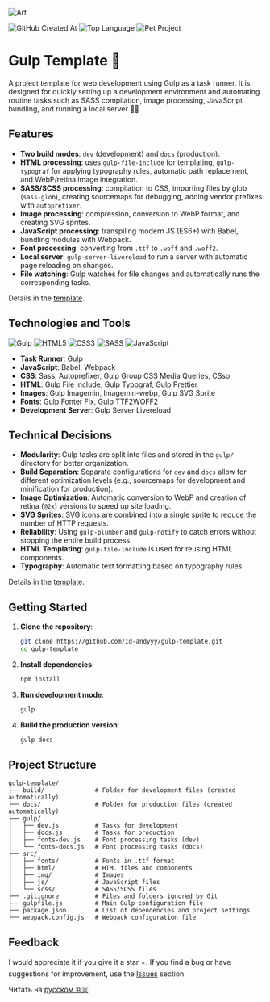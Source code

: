 ![Art](https://i.postimg.cc/8zY58177/art.png)

![GitHub Created At](https://img.shields.io/github/created-at/id-andyyy/gulp-template?style=flat&color=EA4A4C)
![Top Language](https://img.shields.io/github/languages/top/id-andyyy/gulp-template?style=flat&color=white)
![Pet Project](https://img.shields.io/badge/pet-project-8400FF)

# Gulp Template&nbsp;&#129380;

A project template for web development using Gulp as a task runner. It is designed for quickly setting up a development environment and automating routine tasks such as SASS compilation, image processing, JavaScript bundling, and running a local server&nbsp;👨‍💻.

## Features

- **Two build modes**: `dev` (development) and `docs` (production).
- **HTML processing**: uses `gulp-file-include` for templating, `gulp-typograf` for applying typography rules, automatic path replacement, and WebP/retina image integration.
- **SASS/SCSS processing**: compilation to CSS, importing files by glob (`sass-glob`), creating sourcemaps for debugging, adding vendor prefixes with `autoprefixer`.
- **Image processing**: compression, conversion to WebP format, and creating SVG sprites.
- **JavaScript processing**: transpiling modern JS (ES6+) with Babel, bundling modules with Webpack.
- **Font processing**: converting from `.ttf` to `.woff` and `.woff2`.
- **Local server**: `gulp-server-livereload` to run a server with automatic page reloading on changes.
- **File watching**: Gulp watches for file changes and automatically runs the corresponding tasks.

Details in the [template](https://id-andyyy.github.io/gulp-template/).

## Technologies and Tools

![Gulp](https://img.shields.io/badge/GULP-%23CF4647.svg?style=for-the-badge&logo=gulp&logoColor=white)
![HTML5](https://img.shields.io/badge/html5-%23E34F26.svg?style=for-the-badge&logo=html5&logoColor=white)
![CSS3](https://img.shields.io/badge/css3-%231572B6.svg?style=for-the-badge&logo=css3&logoColor=white)
![SASS](https://img.shields.io/badge/SASS-hotpink.svg?style=for-the-badge&logo=SASS&logoColor=white)
![JavaScript](https://img.shields.io/badge/javascript-%23323330.svg?style=for-the-badge&logo=javascript&logoColor=white&color=yellow)

- **Task Runner**: Gulp
- **JavaScript**: Babel, Webpack
- **CSS**: Sass, Autoprefixer, Gulp Group CSS Media Queries, CSso
- **HTML**: Gulp File Include, Gulp Typograf, Gulp Prettier
- **Images**: Gulp Imagemin, Imagemin-webp, Gulp SVG Sprite
- **Fonts**: Gulp Fonter Fix, Gulp TTF2WOFF2
- **Development Server**: Gulp Server Livereload

## Technical Decisions

- **Modularity**: Gulp tasks are split into files and stored in the `gulp/` directory for better organization.
- **Build Separation**: Separate configurations for `dev` and `docs` allow for different optimization levels (e.g., sourcemaps for development and minification for production).
- **Image Optimization**: Automatic conversion to WebP and creation of retina (`@2x`) versions to speed up site loading.
- **SVG Sprites**: SVG icons are combined into a single sprite to reduce the number of HTTP requests.
- **Reliability**: Using `gulp-plumber` and `gulp-notify` to catch errors without stopping the entire build process.
- **HTML Templating**: `gulp-file-include` is used for reusing HTML components.
- **Typography**: Automatic text formatting based on typography rules.

Details in the [template](https://id-andyyy.github.io/gulp-template/).

## Getting Started

1.  **Clone the repository**:
    ```bash
    git clone https://github.com/id-andyyy/gulp-template.git
    cd gulp-template
    ```

2.  **Install dependencies**:
    ```bash
    npm install
    ```

3.  **Run development mode**:
    ```bash
    gulp
    ```

4.  **Build the production version**:
    ```bash
    gulp docs
    ```

## Project Structure

```
gulp-template/
├── build/              # Folder for development files (created automatically)
├── docs/               # Folder for production files (created automatically)
├── gulp/
│   ├── dev.js          # Tasks for development
│   ├── docs.js         # Tasks for production
│   ├── fonts-dev.js    # Font processing tasks (dev)
│   └── fonts-docs.js   # Font processing tasks (docs)
├── src/
│   ├── fonts/          # Fonts in .ttf format
│   ├── html/           # HTML files and components
│   ├── img/            # Images
│   ├── js/             # JavaScript files
│   └── scss/           # SASS/SCSS files
├── .gitignore          # Files and folders ignored by Git
├── gulpfile.js         # Main Gulp configuration file
├── package.json        # List of dependencies and project settings
└── webpack.config.js   # Webpack configuration file
```

## Feedback

I would appreciate it if you give it a star&nbsp;⭐. If you find a bug or have suggestions for improvement,
use the [Issues](https://github.com/id-andyyy/gulp-template/issues) section.

Читать на [русском&nbsp;🇷🇺](README.md)
